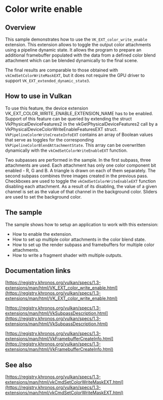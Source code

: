 <!--
- Copyright (c) 2023, Mobica Limited
-
- SPDX-License-Identifier: Apache-2.0
-
- Licensed under the Apache License, Version 2.0 the "License";
- you may not use this file except in compliance with the License.
- You may obtain a copy of the License at
-
-     http://www.apache.org/licenses/LICENSE-2.0
-
- Unless required by applicable law or agreed to in writing, software
- distributed under the License is distributed on an "AS IS" BASIS,
- WITHOUT WARRANTIES OR CONDITIONS OF ANY KIND, either express or implied.
- See the License for the specific language governing permissions and
- limitations under the License.
-
-->

# Color write enable
## Overview
This sample demonstrates how to use the `VK_EXT_color_write_enable` extension. This extension allows to toggle the output color attachments using a pipeline dynamic state. It allows the program to prepare an additional framebuffer populated with the data from a defined color blend attachment which can be blended dynamically to the final scene.

The final results are comparable to those obtained with `vkCmdSetColorWriteMaskEXT`, but it does not require the GPU driver to support `VK_EXT_extended_dynamic_state3`.

## How to use in Vulkan
To use this feature, the device extension VK_EXT_COLOR_WRITE_ENABLE_EXTENSION_NAME has to be enabled.
Support of this feature can be queried by extending the struct VkPhysicalDeviceFeatures2 in the vkGetPhysicalDeviceFeatures2 call by a VkPhysicalDeviceColorWriteEnableFeaturesEXT struct.
`VkPipelineColorWriteCreateInfoEXT` contains an array of Boolean values that serve as toggles for the corresponding `VkPipelineColorBlendAttachmentState`. This array can be overwritten dynamically with the `vkCmdSetColorWriteEnableEXT` function. 

Two subpasses are performed in the sample. In the first subpass, three attachments are used. Each attachment has only one color component bit enabled - R, G and B. A triangle is drawn on each of them separately.
The second subpass combines three images created in the previous pass. Checkboxes are used to toggle the `vkCmdSetColorWriteEnableEXT` function disabling each attachment. As a result of its disabling, the value of a given channel is set as the value of that channel in the background color. Sliders are used to set the background color.

## The sample
The sample shows how to setup an application to work with this extension:
- How to enable the extension.
- How to set up multiple color attachments in the color blend state.
- How to set up the render subpass and framebuffers for multiple color attachments.
- How to write a fragment shader with multiple outputs.



## Documentation links
[https://registry.khronos.org/vulkan/specs/1.3-extensions/man/html/VK_EXT_color_write_enable.html](https://registry.khronos.org/vulkan/specs/1.3-extensions/man/html/VK_EXT_color_write_enable.html)

[https://registry.khronos.org/vulkan/specs/1.3-extensions/man/html/VkSubpassDescription.html](https://registry.khronos.org/vulkan/specs/1.3-extensions/man/html/VkSubpassDescription.html)

[https://registry.khronos.org/vulkan/specs/1.3-extensions/man/html/VkFramebufferCreateInfo.html](https://registry.khronos.org/vulkan/specs/1.3-extensions/man/html/VkFramebufferCreateInfo.html)

## See also
[https://registry.khronos.org/vulkan/specs/1.3-extensions/man/html/vkCmdSetColorWriteMaskEXT.html](https://registry.khronos.org/vulkan/specs/1.3-extensions/man/html/vkCmdSetColorWriteMaskEXT.html)

